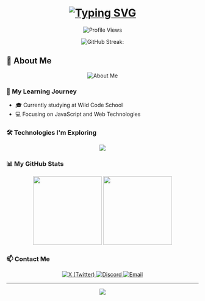 <h1 align="center">
  <a href="https://git.io/typing-svg">
    <img src="https://readme-typing-svg.herokuapp.com?font=Fira+Code&size=30&duration=3000&pause=1000&color=5ba241&center=true&width=600&lines=Hey+there!+👋;I'm+Sadness;+A+Web+Development+Student;Learning+to+Code+%F0%9F%92%BB;Wild+Code+School+Learner+🚀" alt="Typing SVG" />
  </a>
</h1>

<p align="center">
  <img src="https://komarev.com/ghpvc/?username=sadnxssdlm&color=5ba241&style=flat-square&label=Profile+Views" alt="Profile Views">
</p>

<div align="center">
  
  ![GitHub Streak:](https://nirzak-streak-stats.vercel.app?user=sadnxssdlm&theme=dark)
  
</div>

## 🌟 About Me

<div align="center">
  <img src="https://readme-typing-svg.herokuapp.com?font=Roboto&color=5ba241&size=20&center=true&lines=Aspiring+Web+Developer;Always+Ready;To+Learn" alt="About Me">
</div>

### 🚀 My Learning Journey

- 🎓 Currently studying at Wild Code School  
- 💻 Focusing on JavaScript and Web Technologies

### 🛠️ Technologies I'm Exploring

<p align="center">
  <img src="https://skillicons.dev/icons?i=html,css,js,ts,react,tailwind,vite,nodejs,express,postman,mysql,git,github,vscode,figma&theme=light&perline=5" />
</p>

### 📊 My GitHub Stats

<div align="center">
  <img height="180em" src="https://github-readme-stats.vercel.app/api?username=sadnxssdlm&show_icons=true&theme=dark&include_all_commits=true&count_private=true&icon_color=5ba241&title_color=5ba241"/>
  <img height="180em" src="https://github-readme-stats.vercel.app/api/top-langs/?username=sadnxssdlm&layout=compact&theme=dark&title_color=5ba241"/>
</div>

### 📫 Contact Me

<p align ="center">
  <a href="https://x.com/sadnessdelask">
    <img src="https://img.shields.io/badge/X-Contact-informational?style=for-the-badge&logo=x&logoColor=white&color=5ba241" alt="X (Twitter)"> 
  </a>
  <a href="https://discord.com/users/sk.sadness">
    <img src="https://img.shields.io/badge/Discord-Contact-informational?style=for-the-badge&logo=discord&logoColor=white&color=5ba241" alt="Discord">
  </a>
  <a href="mailto:sadnessnc@gmail.com">
    <img src="https://img.shields.io/badge/Email-Contact-informational?style=for-the-badge&logo=gmail&logoColor=white&color=5ba241" alt="Email">
  </a>
</p>

---

<p align="center">
  <img src="https://capsule-render.vercel.app/api?type=waving&color=5ba241&height=120&section=footer"/>
</p>
